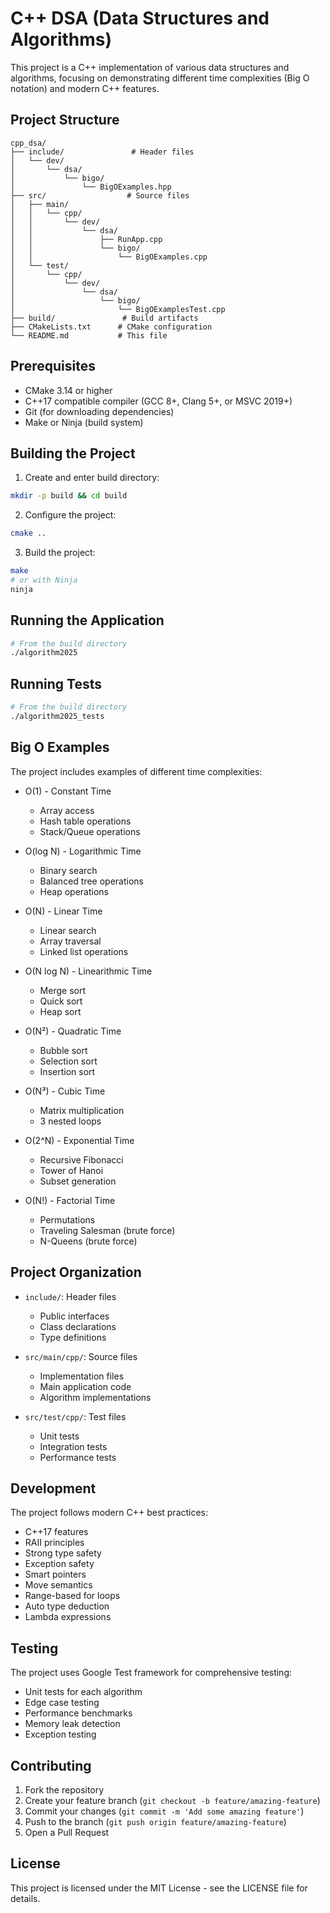 # C++ DSA (Data Structures and Algorithms)

This project is a C++ implementation of various data structures and algorithms, focusing on demonstrating different time complexities (Big O notation) and modern C++ features.

## Project Structure

```
cpp_dsa/
├── include/               # Header files
│   └── dev/
│       └── dsa/
│           └── bigo/
│               └── BigOExamples.hpp
├── src/                  # Source files
│   ├── main/
│   │   └── cpp/
│   │       └── dev/
│   │           └── dsa/
│   │               ├── RunApp.cpp
│   │               └── bigo/
│   │                   └── BigOExamples.cpp
│   └── test/
│       └── cpp/
│           └── dev/
│               └── dsa/
│                   └── bigo/
│                       └── BigOExamplesTest.cpp
├── build/               # Build artifacts
├── CMakeLists.txt      # CMake configuration
└── README.md           # This file
```

## Prerequisites

- CMake 3.14 or higher
- C++17 compatible compiler (GCC 8+, Clang 5+, or MSVC 2019+)
- Git (for downloading dependencies)
- Make or Ninja (build system)

## Building the Project

1. Create and enter build directory:

```bash
mkdir -p build && cd build
```

2. Configure the project:

```bash
cmake ..
```

3. Build the project:

```bash
make
# or with Ninja
ninja
```

## Running the Application

```bash
# From the build directory
./algorithm2025
```

## Running Tests

```bash
# From the build directory
./algorithm2025_tests
```

## Big O Examples

The project includes examples of different time complexities:

- O(1) - Constant Time
  - Array access
  - Hash table operations
  - Stack/Queue operations

- O(log N) - Logarithmic Time
  - Binary search
  - Balanced tree operations
  - Heap operations

- O(N) - Linear Time
  - Linear search
  - Array traversal
  - Linked list operations

- O(N log N) - Linearithmic Time
  - Merge sort
  - Quick sort
  - Heap sort

- O(N²) - Quadratic Time
  - Bubble sort
  - Selection sort
  - Insertion sort

- O(N³) - Cubic Time
  - Matrix multiplication
  - 3 nested loops

- O(2^N) - Exponential Time
  - Recursive Fibonacci
  - Tower of Hanoi
  - Subset generation

- O(N!) - Factorial Time
  - Permutations
  - Traveling Salesman (brute force)
  - N-Queens (brute force)

## Project Organization

- `include/`: Header files
  - Public interfaces
  - Class declarations
  - Type definitions

- `src/main/cpp/`: Source files
  - Implementation files
  - Main application code
  - Algorithm implementations

- `src/test/cpp/`: Test files
  - Unit tests
  - Integration tests
  - Performance tests

## Development

The project follows modern C++ best practices:

- C++17 features
- RAII principles
- Strong type safety
- Exception safety
- Smart pointers
- Move semantics
- Range-based for loops
- Auto type deduction
- Lambda expressions

## Testing

The project uses Google Test framework for comprehensive testing:

- Unit tests for each algorithm
- Edge case testing
- Performance benchmarks
- Memory leak detection
- Exception testing

## Contributing

1. Fork the repository
2. Create your feature branch (`git checkout -b feature/amazing-feature`)
3. Commit your changes (`git commit -m 'Add some amazing feature'`)
4. Push to the branch (`git push origin feature/amazing-feature`)
5. Open a Pull Request

## License

This project is licensed under the MIT License - see the LICENSE file for details.
